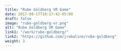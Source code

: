```yaml
---
title: "Rube Goldberg VR Game"
date: 2017-08-17T18:17:42-05:00
draft: false
image: "rube-goldberg-vr.png"
alt: "Rube Goldberg VR Game"
link1: "/work/rube-goldberg/"
link2: "https://github.com/jrobalino/rube-goldberg"
weight: 3
---
```


